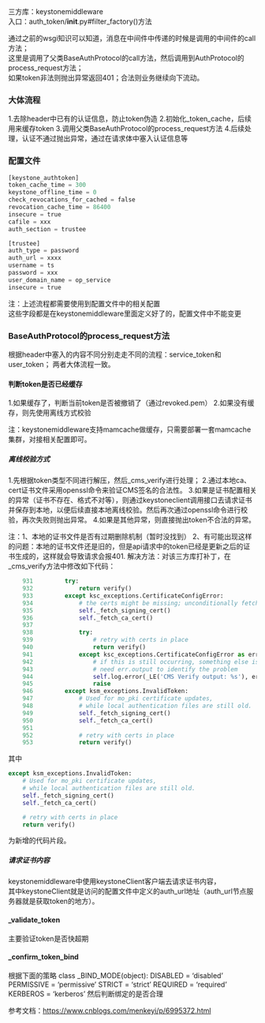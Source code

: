 三方库：keystonemiddleware  
入口：auth_token/__init__.py#filter_factory()方法  

通过之前的wsgi知识可以知道，消息在中间件中传递的时候是调用的中间件的call方法；  
这里是调用了父类BaseAuthProtocol的call方法，然后调用到AuthProtocol的process_request方法；  
如果token非法则抛出异常返回401；合法则业务继续向下流动。  

### 大体流程
1.去除header中已有的认证信息，防止token伪造
2.初始化_token_cache，后续用来缓存token
3.调用父类BaseAuthProtocol的process_request方法
4.后续处理，认证不通过抛出异常，通过在请求体中塞入认证信息等

### 配置文件
```python
[keystone_authtoken]
token_cache_time = 300
keystone_offline_time = 0
check_revocations_for_cached = false
revocation_cache_time = 86400
insecure = true
cafile = xxx
auth_section = trustee

[trustee]
auth_type = password
auth_url = xxxx
username = ts
password = xxx
user_domain_name = op_service
insecure = true
```
注：上述流程都需要使用到配置文件中的相关配置  
这些字段都是在keystonemiddleware里面定义好了的，配置文件中不能变更


### BaseAuthProtocol的process_request方法
根据header中塞入的内容不同分别走走不同的流程：service_token和user_token；
两者大体流程一致。

#### 判断token是否已经缓存
1.如果缓存了，判断当前token是否被撤销了（通过revoked.pem）
2.如果没有缓存，则先使用离线方式校验

注：keystonemiddleware支持mamcache做缓存，只需要部署一套mamcache集群，对接相关配置即可。


##### 离线校验方式
1.先根据token类型不同进行解压，然后_cms_verify进行处理；
2.通过本地ca、cert证书文件采用openssl命令来验证CMS签名的合法性。
3.如果是证书配置相关的异常（证书不存在、格式不对等），则通过keystoneclient调用接口去请求证书并保存到本地，以便后续直接本地离线校验。然后再次通过openssl命令进行校验，再次失败则抛出异常。
4.如果是其他异常，则直接抛出token不合法的异常。

注：1、本地的证书文件是否有过期删除机制（暂时没找到）
2、有可能出现这样的问题：本地的证书文件还是旧的，但是api请求中的token已经是更新之后的证书生成的，这样就会导致请求会报401.
解决方法：对该三方库打补丁，在_cms_verify方法中修改如下代码：
```python
    931         try:
    932             return verify()
    933         except ksc_exceptions.CertificateConfigError:
    934             # the certs might be missing; unconditionally fetch to avoid racing
    935             self._fetch_signing_cert()
    936             self._fetch_ca_cert()
    937 
    938             try:
    939                 # retry with certs in place
    940                 return verify()
    941             except ksc_exceptions.CertificateConfigError as err:
    942                 # if this is still occurring, something else is wrong and we
    943                 # need err.output to identify the problem
    944                 self.log.error(_LE('CMS Verify output: %s'), err.output)
    945                 raise
    946         except ksm_exceptions.InvalidToken:
    947             # Used for mo_pki certificate updates,
    948             # while local authentication files are still old.
    949             self._fetch_signing_cert()
    950             self._fetch_ca_cert()
    951 
    952             # retry with certs in place
    953             return verify()
```
其中
```python
except ksm_exceptions.InvalidToken:
	# Used for mo_pki certificate updates,
	# while local authentication files are still old.
	self._fetch_signing_cert()
	self._fetch_ca_cert()

	# retry with certs in place
	return verify()
```
为新增的代码片段。

##### 请求证书内容
keystonemiddleware中使用keystoneClient客户端去请求证书内容，  
其中keystoneClient就是访问的配置文件中定义的auth_url地址（auth_url节点服务器就是获取token的地方）。


#### _validate_token
主要验证token是否快超期

#### _confirm_token_bind
根据下面的策略
class _BIND_MODE(object): DISABLED = ‘disabled’ PERMISSIVE = ‘permissive’ STRICT = ‘strict’ REQUIRED = ‘required’ KERBEROS = ‘kerberos’
然后判断绑定的是否合理



参考文档：<https://www.cnblogs.com/menkeyi/p/6995372.html>

